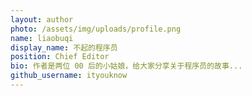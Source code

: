 ```yaml
---
layout: author
photo: /assets/img/uploads/profile.png
name: liaobuqi
display_name: 不起的程序员
position: Chief Editor
bio: 作者是两位 00 后的小姑娘，给大家分享关于程序员的故事...
github_username: ityouknow
---
```


